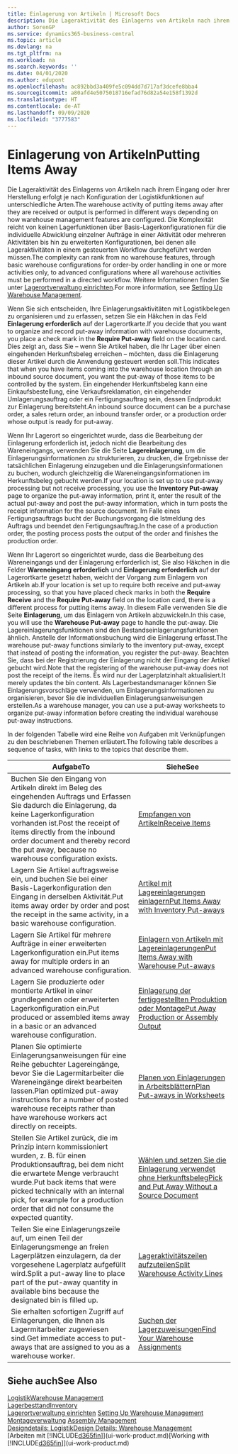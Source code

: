 ```yaml
---
title: Einlagerung von Artikeln | Microsoft Docs
description: Die Lageraktivität des Einlagerns von Artikeln nach ihrem Eingang oder ihrer Herstellung erfolgt je nach Konfiguration der Logistikfunktionen auf unterschiedliche Arten.
author: SorenGP
ms.service: dynamics365-business-central
ms.topic: article
ms.devlang: na
ms.tgt_pltfrm: na
ms.workload: na
ms.search.keywords: ''
ms.date: 04/01/2020
ms.author: edupont
ms.openlocfilehash: ac892bbd3a409fe5c094dd7d717af3dcefe8bba4
ms.sourcegitcommit: a80afd4e5075018716efad76d82a54e158f1392d
ms.translationtype: HT
ms.contentlocale: de-AT
ms.lasthandoff: 09/09/2020
ms.locfileid: "3777583"
---
```

# <a name="putting-items-away"></a><span data-ttu-id="53356-103">Einlagerung von Artikeln</span><span class="sxs-lookup"><span data-stu-id="53356-103">Putting Items Away</span></span>
<span data-ttu-id="53356-104">Die Lageraktivität des Einlagerns von Artikeln nach ihrem Eingang oder ihrer Herstellung erfolgt je nach Konfiguration der Logistikfunktionen auf unterschiedliche Arten.</span><span class="sxs-lookup"><span data-stu-id="53356-104">The warehouse activity of putting items away after they are received or output is performed in different ways depending on how warehouse management features are configured.</span></span> <span data-ttu-id="53356-105">Die Komplexität reicht von keinen Lagerfunktionen über Basis-Lagerkonfigurationen für die individuelle Abwicklung einzelner Aufträge in einer Aktivität oder mehreren Aktivitäten bis hin zu erweiterten Konfigurationen, bei denen alle Lageraktivitäten in einem gesteuerten Workflow durchgeführt werden müssen.</span><span class="sxs-lookup"><span data-stu-id="53356-105">The complexity can rank from no warehouse features, through basic warehouse configurations for order-by order handling in one or more activities only, to advanced configurations where all warehouse activities must be performed in a directed workflow.</span></span> <span data-ttu-id="53356-106">Weitere Informationen finden Sie unter [Lagerortverwaltung einrichten](warehouse-setup-warehouse.md).</span><span class="sxs-lookup"><span data-stu-id="53356-106">For more information, see [Setting Up Warehouse Management](warehouse-setup-warehouse.md).</span></span>

<span data-ttu-id="53356-107">Wenn Sie sich entscheiden, Ihre Einlagerungsaktivitäten mit Logistikbelegen zu organisieren und zu erfassen, setzen Sie ein Häkchen in das Feld **Einlagerung erforderlich** auf der Lagerortkarte.</span><span class="sxs-lookup"><span data-stu-id="53356-107">If you decide that you want to organize and record put-away information with warehouse documents, you place a check mark in the **Require Put-away** field on the location card.</span></span> <span data-ttu-id="53356-108">Dies zeigt an, dass Sie – wenn Sie Artikel haben, die Ihr Lager über einen eingehenden Herkunftsbeleg erreichen – möchten, dass die Einlagerung dieser Artikel durch die Anwendung gesteuert werden soll.</span><span class="sxs-lookup"><span data-stu-id="53356-108">This indicates that when you have items coming into the warehouse location through an inbound source document, you want the put-away of those items to be controlled by the system.</span></span> <span data-ttu-id="53356-109">Ein eingehender Herkunftsbeleg kann eine Einkaufsbestellung, eine Verkaufsreklamation, ein eingehender Umlagerungsauftrag oder ein Fertigungsauftrag sein, dessen Endprodukt zur Einlagerung bereitsteht.</span><span class="sxs-lookup"><span data-stu-id="53356-109">An inbound source document can be a purchase order, a sales return order, an inbound transfer order, or a production order whose output is ready for put-away.</span></span>  

<span data-ttu-id="53356-110">Wenn Ihr Lagerort so eingerichtet wurde, dass die Bearbeitung der Einlagerung erforderlich ist, jedoch nicht die Bearbeitung des Wareneingangs, verwenden Sie die Seite **Lagereinlagerung**, um die Einlagerungsinformationen zu strukturieren, zu drucken, die Ergebnisse der tatsächlichen Einlagerung einzugeben und die Einlagerungsinformationen zu buchen, wodurch gleichzeitig die Wareneingangsinformationen im Herkunftsbeleg gebucht werden.</span><span class="sxs-lookup"><span data-stu-id="53356-110">If your location is set up to use put-away processing but not receive processing, you use the **Inventory Put-away** page to organize the put-away information, print it, enter the result of the actual put-away and post the put-away information, which in turn posts the receipt information for the source document.</span></span> <span data-ttu-id="53356-111">Im Falle eines Fertigungsauftrags bucht der Buchungsvorgang die Istmeldung des Auftrags und beendet den Fertigungsauftrag.</span><span class="sxs-lookup"><span data-stu-id="53356-111">In the case of a production order, the posting process posts the output of the order and finishes the production order.</span></span>

<span data-ttu-id="53356-112">Wenn Ihr Lagerort so eingerichtet wurde, dass die Bearbeitung des Wareneingangs und der Einlagerung erforderlich ist, Sie also Häkchen in die Felder **Wareneingang erforderlich** und **Einlagerung erforderlich** auf der Lagerortkarte gesetzt haben, weicht der Vorgang zum Einlagern von Artikeln ab.</span><span class="sxs-lookup"><span data-stu-id="53356-112">If your location is set up to require both receive and put-away processing, so that you have placed check marks in both the **Require Receive** and the **Require Put-away** field on the location card, there is a different process for putting items away.</span></span> <span data-ttu-id="53356-113">In diesem Falle verwenden Sie die Seite **Einlagerung**, um das Einlagern von Artikeln abzuwickeln.</span><span class="sxs-lookup"><span data-stu-id="53356-113">In this case, you will use the **Warehouse Put-away** page to handle the put-away.</span></span> <span data-ttu-id="53356-114">Die Lagereinlagerungsfunktionen sind den Bestandseinlagerungsfunktionen ähnlich. Anstelle der Informationsbuchung wird die Einlagerung erfasst.</span><span class="sxs-lookup"><span data-stu-id="53356-114">The warehouse put-away functions similarly to the inventory put-away, except that instead of posting the information, you register the put-away.</span></span> <span data-ttu-id="53356-115">Beachten Sie, dass bei der Registrierung der Einlagerung nicht der Eingang der Artikel gebucht wird.</span><span class="sxs-lookup"><span data-stu-id="53356-115">Note that the registering of the warehouse put-away does not post the receipt of the items.</span></span> <span data-ttu-id="53356-116">Es wird nur der Lagerplatzinhalt aktualisiert.</span><span class="sxs-lookup"><span data-stu-id="53356-116">It merely updates the bin content.</span></span> <span data-ttu-id="53356-117">Als Lagerbestandsmanager können Sie Einlagerungsvorschläge verwenden, um Einlagerungsinformationen zu organisieren, bevor Sie die individuellen Einlagerungsanweisungen erstellen.</span><span class="sxs-lookup"><span data-stu-id="53356-117">As a warehouse manager, you can use a put-away worksheets to organize put-away information before creating the individual warehouse put-away instructions.</span></span>

<span data-ttu-id="53356-118">In der folgenden Tabelle wird eine Reihe von Aufgaben mit Verknüpfungen zu den beschriebenen Themen erläutert.</span><span class="sxs-lookup"><span data-stu-id="53356-118">The following table describes a sequence of tasks, with links to the topics that describe them.</span></span>   

|<span data-ttu-id="53356-119">**Aufgabe**</span><span class="sxs-lookup"><span data-stu-id="53356-119">**To**</span></span>|<span data-ttu-id="53356-120">**Siehe**</span><span class="sxs-lookup"><span data-stu-id="53356-120">**See**</span></span>|  
|------------|-------------|  
|<span data-ttu-id="53356-121">Buchen Sie den Eingang von Artikeln direkt im Beleg des eingehenden Auftrags und Erfassen Sie dadurch die Einlagerung, da keine Lagerkonfiguration vorhanden ist.</span><span class="sxs-lookup"><span data-stu-id="53356-121">Post the receipt of items directly from the inbound order document and thereby record the put away, because no warehouse configuration exists.</span></span>|[<span data-ttu-id="53356-122">Empfangen von Artikeln</span><span class="sxs-lookup"><span data-stu-id="53356-122">Receive Items</span></span>](warehouse-how-receive-items.md)|  
|<span data-ttu-id="53356-123">Lagern Sie Artikel auftragsweise ein, und buchen Sie bei einer Basis-Lagerkonfiguration den Eingang in derselben Aktivität.</span><span class="sxs-lookup"><span data-stu-id="53356-123">Put items away order by order and post the receipt in the same activity, in a basic warehouse configuration.</span></span>|[<span data-ttu-id="53356-124">Artikel mit Lagereinlagerungen einlagern</span><span class="sxs-lookup"><span data-stu-id="53356-124">Put Items Away with Inventory Put-aways</span></span>](warehouse-how-to-put-items-away-with-inventory-put-aways.md)|  
|<span data-ttu-id="53356-125">Lagern Sie Artikel für mehrere Aufträge in einer erweiterten Lagerkonfiguration ein.</span><span class="sxs-lookup"><span data-stu-id="53356-125">Put items away for multiple orders in an advanced warehouse configuration.</span></span>|[<span data-ttu-id="53356-126">Einlagern von Artikeln mit Lagereinlagerungen</span><span class="sxs-lookup"><span data-stu-id="53356-126">Put Items Away with Warehouse Put-aways</span></span>](warehouse-how-to-put-items-away-with-warehouse-put-aways.md)|  
|<span data-ttu-id="53356-127">Lagern Sie produzierte oder montierte Artikel in einer grundlegenden oder erweiterten Lagerkonfiguration ein.</span><span class="sxs-lookup"><span data-stu-id="53356-127">Put produced or assembled items away in a basic or an advanced warehouse configuration.</span></span>|[<span data-ttu-id="53356-128">Einlagerung der fertiggestellten Produktion oder Montage</span><span class="sxs-lookup"><span data-stu-id="53356-128">Put Away Production or Assembly Output</span></span>](warehouse-how-to-put-away-production-output.md)|
|<span data-ttu-id="53356-129">Planen Sie optimierte Einlagerungsanweisungen für eine Reihe gebuchter Lagereingänge, bevor Sie die Lagermitarbeiter die Wareneingänge direkt bearbeiten lassen.</span><span class="sxs-lookup"><span data-stu-id="53356-129">Plan optimized put-away instructions for a number of posted warehouse receipts rather than have warehouse workers act directly on receipts.</span></span>|[<span data-ttu-id="53356-130">Planen von Einlagerungen in Arbeitsblättern</span><span class="sxs-lookup"><span data-stu-id="53356-130">Plan Put-aways in Worksheets</span></span>](warehouse-how-to-plan-put-aways-in-worksheets.md)|  
|<span data-ttu-id="53356-131">Stellen Sie Artikel zurück, die im Prinzip intern kommissioniert wurden, z. B. für einen Produktionsauftrag, bei dem nicht die erwartete Menge verbraucht wurde.</span><span class="sxs-lookup"><span data-stu-id="53356-131">Put back items that were picked technically with an internal pick, for example for a production order that did not consume the expected quantity.</span></span>|[<span data-ttu-id="53356-132">Wählen und setzen Sie die Einlagerung verwendet ohne Herkunftsbeleg</span><span class="sxs-lookup"><span data-stu-id="53356-132">Pick and Put Away Without a Source Document</span></span>](warehouse-how-to-create-put-aways-from-internal-put-aways.md)|
|<span data-ttu-id="53356-133">Teilen Sie eine Einlagerungszeile auf, um einen Teil der Einlagerungsmenge an freien Lagerplätzen einzulagern, da der vorgesehene Lagerplatz aufgefüllt wird.</span><span class="sxs-lookup"><span data-stu-id="53356-133">Split a put-away line to place part of the put-away quantity in available bins because the designated bin is filled up.</span></span>|[<span data-ttu-id="53356-134">Lageraktivitätszeilen aufzuteilen</span><span class="sxs-lookup"><span data-stu-id="53356-134">Split Warehouse Activity Lines</span></span>](warehouse-how-to-split-warehouse-activity-lines.md)|
|<span data-ttu-id="53356-135">Sie erhalten sofortigen Zugriff auf Einlagerungen, die Ihnen als Lagermitarbeiter zugewiesen sind.</span><span class="sxs-lookup"><span data-stu-id="53356-135">Get immediate access to put-aways that are assigned to you as a warehouse worker.</span></span>|[<span data-ttu-id="53356-136">Suchen der Lagerzuweisungen</span><span class="sxs-lookup"><span data-stu-id="53356-136">Find Your Warehouse Assignments</span></span>](warehouse-how-to-find-your-warehouse-assignments.md)|    

## <a name="see-also"></a><span data-ttu-id="53356-137">Siehe auch</span><span class="sxs-lookup"><span data-stu-id="53356-137">See Also</span></span>  
[<span data-ttu-id="53356-138">Logistik</span><span class="sxs-lookup"><span data-stu-id="53356-138">Warehouse Management</span></span>](warehouse-manage-warehouse.md)  
[<span data-ttu-id="53356-139">Lagerbesttand</span><span class="sxs-lookup"><span data-stu-id="53356-139">Inventory</span></span>](inventory-manage-inventory.md)  
<span data-ttu-id="53356-140">[Lagerortverwaltung einrichten](warehouse-setup-warehouse.md)   </span><span class="sxs-lookup"><span data-stu-id="53356-140">[Setting Up Warehouse Management](warehouse-setup-warehouse.md)   </span></span>  
<span data-ttu-id="53356-141">[Montageverwaltung](assembly-assemble-items.md)  </span><span class="sxs-lookup"><span data-stu-id="53356-141">[Assembly Management](assembly-assemble-items.md)  </span></span>  
[<span data-ttu-id="53356-142">Designdetails: Logistik</span><span class="sxs-lookup"><span data-stu-id="53356-142">Design Details: Warehouse Management</span></span>](design-details-warehouse-management.md)  
<span data-ttu-id="53356-143">[Arbeiten mit [!INCLUDE[d365fin](includes/d365fin_md.md)]](ui-work-product.md)</span><span class="sxs-lookup"><span data-stu-id="53356-143">[Working with [!INCLUDE[d365fin](includes/d365fin_md.md)]](ui-work-product.md)</span></span>  
